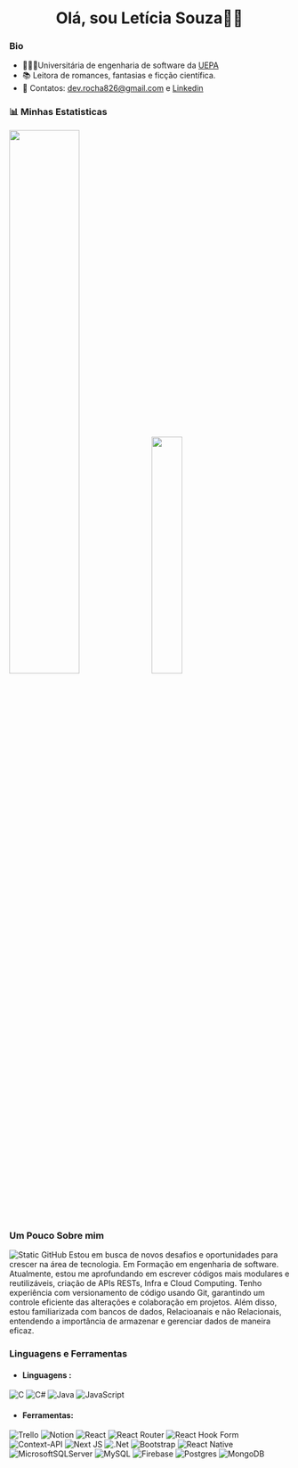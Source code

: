 <h1 align="center">
Olá, sou Letícia Souza👋😃
</h1> 

### Bio 
- 👩🏻‍🎓Universitária de engenharia de software da [UEPA](https://www.uepa.br/)
- 📚 Leitora de romances, fantasias e ficção científica. 
- 📨 Contatos: dev.rocha826@gmail.com e [Linkedin](https://www.linkedin.com/in/leticia826souza/)
### 📊 Minhas Estatisticas
 <div>
 <img width="50%" src="https://github-readme-stats.vercel.app/api?username=leh826&theme=rose&show_icons=true"/>
 <img width="33%" src="https://github-readme-stats.vercel.app/api/top-langs/?username=leh826&layout=compact&langs_count=7&theme=rose"/>
 </div>

### Um Pouco Sobre mim 
<img src="https://img.shields.io/static/v1?label=Overview&message=leticia&color=f8efd4&style=for-the-badge&logo=GitHub" alt="Static GitHub">
Estou em busca de novos desafios e oportunidades para crescer na área de tecnologia. Em Formação em engenharia de software. Atualmente, estou me aprofundando em escrever códigos mais modulares e reutilizáveis, criação de APIs RESTs, Infra e Cloud Computing. Tenho experiência com versionamento de código usando Git, garantindo um controle eficiente das alterações e colaboração em projetos. Além disso, estou familiarizada com bancos de dados, Relacioanais e não Relacionais, entendendo a importância de armazenar e gerenciar dados de maneira eficaz.

### Linguagens e Ferramentas 
  - #### Linguagens : <br>
  ![C](https://img.shields.io/badge/c-%2300599C.svg?style=for-the-badge&logo=c&logoColor=white)
  ![C#](https://img.shields.io/badge/c%23-%23239120.svg?style=for-the-badge&logo=csharp&logoColor=white)
  ![Java](https://img.shields.io/badge/java-%23ED8B00.svg?style=for-the-badge&logo=openjdk&logoColor=white)
  ![JavaScript](https://img.shields.io/badge/javascript-%23323330.svg?style=for-the-badge&logo=javascript&logoColor=%23F7DF1E) <br>
  - #### Ferramentas: <br>
  ![Trello](https://img.shields.io/badge/Trello-%23026AA7.svg?style=for-the-badge&logo=Trello&logoColor=white)
  ![Notion](https://img.shields.io/badge/Notion-%23000000.svg?style=for-the-badge&logo=notion&logoColor=white)
  ![React](https://img.shields.io/badge/react-%2320232a.svg?style=for-the-badge&logo=react&logoColor=%2361DAFB)
  ![React Router](https://img.shields.io/badge/React_Router-CA4245?style=for-the-badge&logo=react-router&logoColor=white)
  ![React Hook Form](https://img.shields.io/badge/React%20Hook%20Form-%23EC5990.svg?style=for-the-badge&logo=reacthookform&logoColor=white)
  ![Context-API](https://img.shields.io/badge/Context--Api-000000?style=for-the-badge&logo=react)
  ![Next JS](https://img.shields.io/badge/Next-black?style=for-the-badge&logo=next.js&logoColor=white)
  ![.Net](https://img.shields.io/badge/.NET-5C2D91?style=for-the-badge&logo=.net&logoColor=white)
  ![Bootstrap](https://img.shields.io/badge/bootstrap-%238511FA.svg?style=for-the-badge&logo=bootstrap&logoColor=white)
  ![React Native](https://img.shields.io/badge/react_native-%2320232a.svg?style=for-the-badge&logo=react&logoColor=%2361DAFB)
  ![MicrosoftSQLServer](https://img.shields.io/badge/Microsoft%20SQL%20Server-CC2927?style=for-the-badge&logo=microsoft%20sql%20server&logoColor=white)
  ![MySQL](https://img.shields.io/badge/mysql-4479A1.svg?style=for-the-badge&logo=mysql&logoColor=white)
  ![Firebase](https://img.shields.io/badge/firebase-%23039BE5.svg?style=for-the-badge&logo=firebase)
  ![Postgres](https://img.shields.io/badge/postgres-%23316192.svg?style=for-the-badge&logo=postgresql&logoColor=white)
	![MongoDB](https://img.shields.io/badge/MongoDB-%234ea94b.svg?style=for-the-badge&logo=mongodb&logoColor=white)

